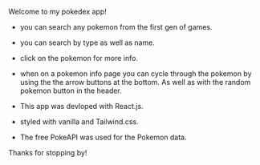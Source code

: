 Welcome to my pokedex app!

- you can search any pokemon from the first gen of games.
- you can search by type as well as name.
- click on the pokemon for more info.
- when on a pokemon info page you can cycle through the pokemon
  by using the the arrow buttons at the bottom. As well as with
  the random pokemon button in the header.

  

- This app was devloped with React.js.
- styled with vanilla and Tailwind.css.
- The free PokeAPI was used for the Pokemon data.

Thanks for stopping by!
